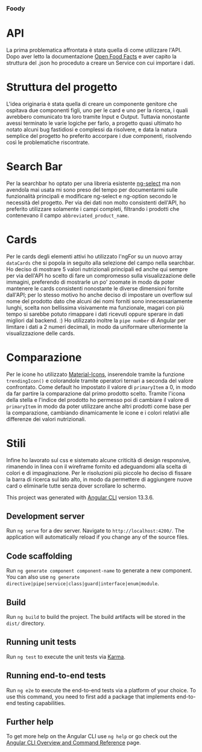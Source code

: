 ### Foody ###

# API
La prima problematica affrontata è stata quella di come utilizzare l'API.
Dopo aver letto la documentazione [Open Food Facts](https://openfoodfacts.github.io/api-documentation) e aver capito la struttura del .json ho proceduto a creare un Service con cui importare i dati. 

# Struttura del progetto
L'idea originaria è stata quella di creare un componente genitore che ospitava due componenti figli, uno per le card e uno per la ricerca, i quali avrebbero comunicato tra loro tramite Input e Output.
Tuttavia nonostante avessi terminato le varie logiche per farlo, a progetto quasi ultimato ho notato alcuni bug fastidiosi e complessi da risolvere, e data la natura semplice del progetto ho preferito accorpare i due componenti, risolvendo così le problematiche riscontrate.

# Search Bar
Per la searchbar ho optato per una libreria esistente [ng-select](https://www.npmjs.com/package/@ng-select/ng-select) ma non avendola mai usata mi sono preso del tempo per documentarmi sulle funzionalità principali e modificare ng-select e ng-option secondo le necessità del progetto.
Per via dei dati non molto consistenti dell'API, ho preferito utilizzare solamente i campi completi, filtrando i prodotti che contenevano il campo `abbreviated_product_name`.

# Cards
Per le cards degli elementi attivi ho utilizzato l'ngFor su un nuovo array `dataCards` che si popola in seguito alla selezione del campo nella searchbar.
Ho deciso di mostrare 5 valori nutrizionali principali ed anche qui sempre per via dell'API ho scelto di fare un compromesso sulla visualizzazione delle immagini, preferendo di mostrarle un po' zoomate in modo da poter mantenere le cards consistenti nonostante le diverse dimensioni fornite dall'API; per lo stesso motivo ho anche deciso di impostare un overflow sul nome del prodotto dato che alcuni dei nomi forniti sono innecessariamente lunghi, scelta non bellissima visivamente ma funzionale, magari con più tempo si sarebbe potuto rimappare i dati ricevuti oppure sperare in dati migliori dal backend. :)
Ho utilizzato inoltre la `pipe number` di Angular per limitare i dati a 2 numeri decimali, in modo da uniformare ulteriormente la visualizzazione delle cards.

# Comparazione
Per le icone ho utilizzato [Material-Icons](https://google.github.io/material-design-icons/), inserendole tramite la funzione `trendingIcon()` e colorandole tramite operatori ternari a seconda del valore confrontato.
Come default ho impostato il valore di `primaryItem` a 0, in modo da far partire la comparazione dal primo prodotto scelto.
Tramite l'icona della stella e l'indice del prodotto ho permesso poi di cambiare il valore di `primaryItem` in modo da poter utilizzare anche altri prodotti come base per la comparazione, cambiando dinamicamente le icone e i colori relativi alle differenze dei valori nutrizionali.

# Stili
Infine ho lavorato sul css e sistemato alcune criticità di design responsive, rimanendo in linea con il wireframe fornito ed adeguandomi alla scelta di colori e di impaginazione.
Per le risoluzioni più piccole ho deciso di fissare la barra di ricerca sul lato alto, in modo da permettere di aggiungere nuove card o eliminarle tutte senza dover scrollare lo schermo.


This project was generated with [Angular CLI](https://github.com/angular/angular-cli) version 13.3.6.

## Development server

Run `ng serve` for a dev server. Navigate to `http://localhost:4200/`. The application will automatically reload if you change any of the source files.

## Code scaffolding

Run `ng generate component component-name` to generate a new component. You can also use `ng generate directive|pipe|service|class|guard|interface|enum|module`.

## Build

Run `ng build` to build the project. The build artifacts will be stored in the `dist/` directory.

## Running unit tests

Run `ng test` to execute the unit tests via [Karma](https://karma-runner.github.io).

## Running end-to-end tests

Run `ng e2e` to execute the end-to-end tests via a platform of your choice. To use this command, you need to first add a package that implements end-to-end testing capabilities.

## Further help

To get more help on the Angular CLI use `ng help` or go check out the [Angular CLI Overview and Command Reference](https://angular.io/cli) page.